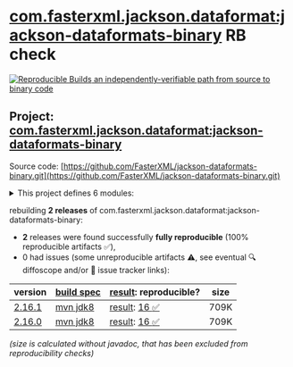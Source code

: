 [com.fasterxml.jackson.dataformat:jackson-dataformats-binary](https://central.sonatype.com/artifact/com.fasterxml.jackson.dataformat/jackson-dataformats-binary/versions) RB check
=======

[![Reproducible Builds](https://reproducible-builds.org/images/logos/rb.svg) an independently-verifiable path from source to binary code](https://reproducible-builds.org/)

## Project: [com.fasterxml.jackson.dataformat:jackson-dataformats-binary](https://central.sonatype.com/artifact/com.fasterxml.jackson.dataformat/jackson-dataformats-binary/versions)

Source code: [https://github.com/FasterXML/jackson-dataformats-binary.git](https://github.com/FasterXML/jackson-dataformats-binary.git)

<details><summary>This project defines 6 modules:</summary>

* [com.fasterxml.jackson.dataformat:jackson-dataformat-avro](https://central.sonatype.com/artifact/com.fasterxml.jackson.dataformat/jackson-dataformat-avro/2.16.1)
* [com.fasterxml.jackson.dataformat:jackson-dataformat-cbor](https://central.sonatype.com/artifact/com.fasterxml.jackson.dataformat/jackson-dataformat-cbor/2.16.1)
* [com.fasterxml.jackson.dataformat:jackson-dataformat-ion](https://central.sonatype.com/artifact/com.fasterxml.jackson.dataformat/jackson-dataformat-ion/2.16.1)
* [com.fasterxml.jackson.dataformat:jackson-dataformat-protobuf](https://central.sonatype.com/artifact/com.fasterxml.jackson.dataformat/jackson-dataformat-protobuf/2.16.1)
* [com.fasterxml.jackson.dataformat:jackson-dataformat-smile](https://central.sonatype.com/artifact/com.fasterxml.jackson.dataformat/jackson-dataformat-smile/2.16.1)
* [com.fasterxml.jackson.dataformat:jackson-dataformats-binary](https://central.sonatype.com/artifact/com.fasterxml.jackson.dataformat/jackson-dataformats-binary/2.16.1)
</details>

rebuilding **2 releases** of com.fasterxml.jackson.dataformat:jackson-dataformats-binary:
- **2** releases were found successfully **fully reproducible** (100% reproducible artifacts :white_check_mark:),
- 0 had issues (some unreproducible artifacts :warning:, see eventual :mag: diffoscope and/or :memo: issue tracker links):

| version | [build spec](/BUILDSPEC.md) | [result](https://reproducible-builds.org/docs/jvm/): reproducible? | size |
| -- | --------- | ------ | -- |
| [2.16.1](https://central.sonatype.com/artifact/com.fasterxml.jackson.dataformat/jackson-dataformats-binary/2.16.1/pom) | [mvn jdk8](jackson-dataformats-binary-2.16.1.buildspec) | [result](jackson-dataformats-binary-2.16.1.buildinfo): [16 :white_check_mark: ](jackson-dataformats-binary-2.16.1.buildcompare) | 709K |
| [2.16.0](https://central.sonatype.com/artifact/com.fasterxml.jackson.dataformat/jackson-dataformats-binary/2.16.0/pom) | [mvn jdk8](jackson-dataformats-binary-2.16.0.buildspec) | [result](jackson-dataformats-binary-2.16.0.buildinfo): [16 :white_check_mark: ](jackson-dataformats-binary-2.16.0.buildcompare) | 709K |

<i>(size is calculated without javadoc, that has been excluded from reproducibility checks)</i>
